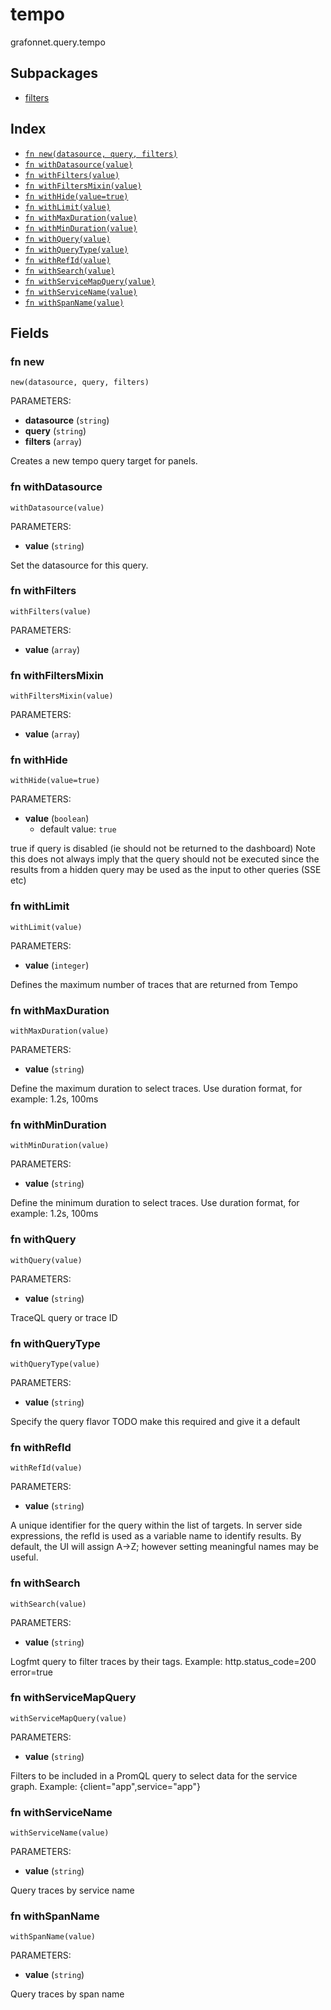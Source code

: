 # tempo

grafonnet.query.tempo

## Subpackages

* [filters](filters.md)

## Index

* [`fn new(datasource, query, filters)`](#fn-new)
* [`fn withDatasource(value)`](#fn-withdatasource)
* [`fn withFilters(value)`](#fn-withfilters)
* [`fn withFiltersMixin(value)`](#fn-withfiltersmixin)
* [`fn withHide(value=true)`](#fn-withhide)
* [`fn withLimit(value)`](#fn-withlimit)
* [`fn withMaxDuration(value)`](#fn-withmaxduration)
* [`fn withMinDuration(value)`](#fn-withminduration)
* [`fn withQuery(value)`](#fn-withquery)
* [`fn withQueryType(value)`](#fn-withquerytype)
* [`fn withRefId(value)`](#fn-withrefid)
* [`fn withSearch(value)`](#fn-withsearch)
* [`fn withServiceMapQuery(value)`](#fn-withservicemapquery)
* [`fn withServiceName(value)`](#fn-withservicename)
* [`fn withSpanName(value)`](#fn-withspanname)

## Fields

### fn new

```jsonnet
new(datasource, query, filters)
```

PARAMETERS:

* **datasource** (`string`)
* **query** (`string`)
* **filters** (`array`)

Creates a new tempo query target for panels.
### fn withDatasource

```jsonnet
withDatasource(value)
```

PARAMETERS:

* **value** (`string`)

Set the datasource for this query.
### fn withFilters

```jsonnet
withFilters(value)
```

PARAMETERS:

* **value** (`array`)


### fn withFiltersMixin

```jsonnet
withFiltersMixin(value)
```

PARAMETERS:

* **value** (`array`)


### fn withHide

```jsonnet
withHide(value=true)
```

PARAMETERS:

* **value** (`boolean`)
   - default value: `true`

true if query is disabled (ie should not be returned to the dashboard)
Note this does not always imply that the query should not be executed since
the results from a hidden query may be used as the input to other queries (SSE etc)
### fn withLimit

```jsonnet
withLimit(value)
```

PARAMETERS:

* **value** (`integer`)

Defines the maximum number of traces that are returned from Tempo
### fn withMaxDuration

```jsonnet
withMaxDuration(value)
```

PARAMETERS:

* **value** (`string`)

Define the maximum duration to select traces. Use duration format, for example: 1.2s, 100ms
### fn withMinDuration

```jsonnet
withMinDuration(value)
```

PARAMETERS:

* **value** (`string`)

Define the minimum duration to select traces. Use duration format, for example: 1.2s, 100ms
### fn withQuery

```jsonnet
withQuery(value)
```

PARAMETERS:

* **value** (`string`)

TraceQL query or trace ID
### fn withQueryType

```jsonnet
withQueryType(value)
```

PARAMETERS:

* **value** (`string`)

Specify the query flavor
TODO make this required and give it a default
### fn withRefId

```jsonnet
withRefId(value)
```

PARAMETERS:

* **value** (`string`)

A unique identifier for the query within the list of targets.
In server side expressions, the refId is used as a variable name to identify results.
By default, the UI will assign A->Z; however setting meaningful names may be useful.
### fn withSearch

```jsonnet
withSearch(value)
```

PARAMETERS:

* **value** (`string`)

Logfmt query to filter traces by their tags. Example: http.status_code=200 error=true
### fn withServiceMapQuery

```jsonnet
withServiceMapQuery(value)
```

PARAMETERS:

* **value** (`string`)

Filters to be included in a PromQL query to select data for the service graph. Example: {client="app",service="app"}
### fn withServiceName

```jsonnet
withServiceName(value)
```

PARAMETERS:

* **value** (`string`)

Query traces by service name
### fn withSpanName

```jsonnet
withSpanName(value)
```

PARAMETERS:

* **value** (`string`)

Query traces by span name